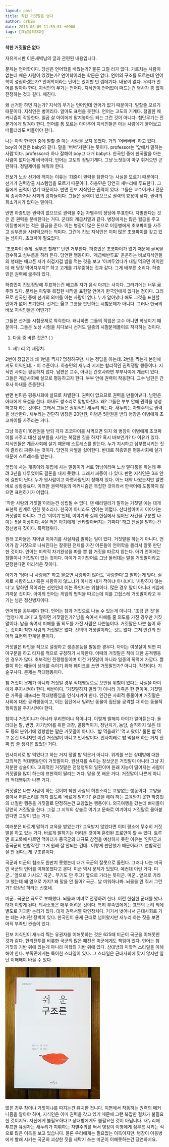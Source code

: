 ```yaml
---
layout: post
title: 착한 거짓말은 없다
author: drkim
date: 2015-06-09 11:59:51 +0900
tags: [깨달음의대화]
---
```

**착한 거짓말은 없다**

  


자유게시판 이른새벽님의 글과 관련된 내용입니다. 

  


문제는 언어학이다. 당신은 언어학을 배웠는가? 물론 그럴 리가 없다. 가르치는 사람이 없는데 배운 사람이 있겠는가? 언어학이라는 학문은 없다. 언어의 구조를 모르는데 언어학이 성립하겠는가? 언어학이라는 단어는 있지만 빈 껍데기다. 내용이 없다. 우리가 언어를 알아야 한다. 지식인의 무기는 언어다. 지식인이 언어없이 떠드는건 병사가 총 없이 전쟁하는 것과 같다. 깨진다. 

  


왜 선거만 하면 지는가? 지식의 무기는 언어인데 언어가 없기 때문이다. 말할줄 모르기 때문이다. 지식인은 벙어리다. 알아도 표현을 못한다. 언어는 고도의 기계다. 정밀한 메커니즘이 작동한다. 일곱 살 아이에게 맡겨놓아도 되는 그런 것이 아니다. 첨단무기는 전문가에게 맡겨야 한다. 언어를 통 모르는 아마추어 지식인들은 아는 사람에게 물어보고 떠들더라도 떠들어야 한다. 

  


나는 아직 한국인 중에 말할 줄 아는 사람을 보지 못했다. 거의 '어버버버' 하고 있다. boy의 어원은 baby와 같다. 말을 '버벅'거린다는 뜻이다. professor는 '앞에서 말하는 사람'이다. professor라 하나 잘해야 boy고 대개 baby다. 한국인 중에 한국말을 아는 사람이 없다는게 비극이다. 언어는 고도의 정밀기계다. 그냥 노젓듯이 마구 휘저으면 곤란하다. 정밀제어를 해줘야 한다. 

  


진보가 노상 선거에 깨지는 이유는 '대중이 권력을 탐한다'는 사실을 모르기 때문이다. 선거가 권력창출 시스템임을 모르기 때문이다. 하층민은 당연히 새누리에 투표한다. 그들에게 권력이 없기 때문이다. 반면 진보 지식인은 권력이 있다. 그들은 교수이거나 전문직 종사자거나 사회의 강자들이다. 그들은 권력이 있으므로 권력의 효용이 낮다. 권력의 희소가치가 없다는 말이다. 

  


반면 하층민은 권력이 없으므로 권력을 주는 차별주의 정당에 투표한다. 차별한다는 것은 곧 권력을 분배한다는 거다. 군대의 계급서열과 같다. 병장에게는 많은 월급을 주고 이등병에게는 적은 월급을 준다. 이는 병장이 많은 돈으로 이등병에게 초코파이를 사주고 심부름을 시켜먹으라는 의미다. 그런데 진보 지식인은 이미 많은 초코파이를 갖고 있는 셈이다. 초코파이 필요없다.

  


'초코파이 줄게. 심부름 할래?' 단연 거부한다. 하층민은 초코파이가 없기 때문에 굴욕을 감수하고 심부름을 하려 든다. 당연한 행동이다. '계급배반투표' 운운하는 바보지식인들의 행태는 배고픈 자가 허겁지겁 밥을 먹는 것을 보고 '아껴두었다가 내일 먹으면 이익인데 왜 당장 먹어치우지?' 하고 고개를 갸우뚱하는 것과 같다. 그게 배부른 소리다. 하층민은 권력에 굶주려 있다. 

  


하층민이 진보정당에 투표하는건 배고픈 자가 음식 아끼는 사치다. 그러기에는 너무 굶주려 있다. 문제는 이렇듯 복잡한 내막을 표현할 언어가 한국인에게 없다는 점이다. 그러므로 한국인 중에 선거의 의미를 아는 사람이 없다. 누가 알아냈다 해도 그것을 표현할 언어가 없어 포기한다. 선거는 옳고 그름을 판단하는 시험문제가 아니다. 그러나 한국의 바보 지식인들은 어떤가? 

  


그들은 선거를 시험문제로 착각한다. 왜냐하면 그들의 직업은 교수 아니면 학생이기 때문이다. 그들은 노상 시험을 치다보니 선거도 일종의 시험문제풀이로 착각하는 것이다. 

  


1. 다음 중 바른 것은? ( )   
      
1) 새누리 2) 새정치. 

  


2번이 정답인데 왜 1번을 찍지? 멍청하구만. 나는 정답을 아는데. 2번을 찍는게 본인에게도 이익인데. - 이 수준이다. 하층민의 새누리 지지는 합리적인 권력쟁탈 행동이다. 지식인 사회는 평등하지 않다. 남편은 교수, 아내는 간호사라면 부부사이에 계급이 있다. 그들은 계급사회에 살므로 평등하고자 한다. 부부 안에 권력이 작동한다. 교수 남편은 간호사 아내를 존중한다. 

  


반면 빈민은 평등사회에 살므로 차별한다. 권력이 없으므로 권력을 만들어낸다. 남편은 아내에게 욕설을 한다. 아내도 쌍소리로 맞받아친다. 왜? 그들은 부부 안에 권력을 생성하고자 하는 것이다. 그래서 그들은 권위적인 새누리 찍는다. 새누리는 차별주의로 권력을 생산한다. 새누리는 간단히 병장은 20만원, 이병은 5만원을 받되 병장은 이병에게 초코파이를 사주라는 거다.

  


그냥 똑같이 10만원을 받되 각자 초코파이를 사먹으면 되지 왜 병장이 이병에게 초코파이를 사주고 대신 심부름을 시키는 복잡한 짓을 하지? 혹시 바보인가? 다 이유가 있다. 지식인들은 계급사회에 살기 때문에 스트레스를 받는다. 누가 지시하고 심부름시키는 짓이 졸라리 짜증나는 것이다. 당연히 차별을 싫어한다. 반대로 하층민은 평등사회에 살기 때문에 스트레스를 받는다. 

  


앞집에 사는 개똥이와 뒷집에 사는 말똥이가 서로 형님이라며 노상 말다툼을 하는데 무려 3년을 다투었어도 결론을 내지 못했다. 그래서 짜증이 나 있다. 반면 지식인은 3초 안에 결판이 난다. 누가 윗사람이고 아랫사람인지 정해져 있다. 어느 대학 나왔는지만 알면 바로 상황종료다. 이러한 권력작동의 메커니즘은 복잡한 것이라서 한국어에 도통하지 않으면 표현하기가 어렵다. 

  


'착한 사람의 거짓말'이라는건 성립될 수 없다. 댄 애리얼리가 말하는 거짓말 예는 대개 표현력 한계로 인한 헛소리다. 한국어 아니라도 언어는 어렵다. 산타할아버지 이야기는 거짓말이 아니다. 그건 '이야기'인데, 이야기와 실제 현실에서 일어난 사건을 구분할 나이는 5살 이상이다. 4살 먹은 아기에게 '산타할아버지는 가짜다' 하고 진실을 말하는건 정신병자 짓이다. 폭력행위다.

  


원래 꼬마들은 지어낸 이야기를 사실처럼 말하는 일이 있다. 거짓말을 하는게 아니다. 언어가 참 거짓으로 나눠진다는 잘못된 전제를 가진 어른들이 언어학을 몰라서 잘못 판단한 것이다. 언어는 미학적 자기완성을 따를 뿐 참 거짓을 따르지 않는다. 아기 언어에는 참말이나 거짓말이 없는 것이다. 아이가 자기방어로 그냥 둘러대는 말을 거짓말이라고 단정한다면 어리석은 짓이다.

  


아기가 '엄마 나 사랑해?' 하고 물으면 사랑하지 않아도 '사랑한다'고 말하는게 맞다. 실제로 사랑하느냐 혹은 사랑하지 않느냐가 아니라 내가 적이냐 아니냐다. '사랑하지 않는다'고 말하면 적이라는 선언인데 이는 죽인다는 위협이다. 많은 경우 말이 아니라 게임에 가까운 것이다. 아이의 언어는 게임의 법칙을 따르는데 이를 고집스레 거짓말이라고 우기는 넘은 정신병자이다.

  


언어학을 공부해야 한다. 언어는 참과 거짓으로 나눌 수 있는게 아니다. '조금 큰 것'을 '엄청나게 크다'고 말하면 거짓말인가? 남을 속여서 피해를 줄 의도를 가진 경우만 거짓말이다. 남을 속여서 피해를 줄 의도를 가진 사람은 나쁜놈이다. 거짓말은 나쁜 놈이 하는 것이며 착한 사람의 거짓말은 없다. 선의의 거짓말이라는 것도 없다. 그저 인간의 언어적 표현력 한계일 뿐이다. 

  


거짓말은 타인을 적으로 설정하고 생존본능을 발동한 경우다. 아이는 여섯살이 되면 피아구분을 하고 타자를 적으로 규정하기 시작한다. 이때의 거짓말은 적에 대한 공격행동인 경우가 많다. 초보적인 전쟁행동이며 이건 거짓말이 아니라 일종의 폭력에 가깝다. 짤짤이 하는 애들이 상대를 속이기 위해 훼이크를 쓰면 거짓말인가? 아니다. 작전이다. 기술구사다. 문제는 적대행동이다.

  


참 거짓이 문제가 아니라 거짓일 경우 적대행동으로 오인될 위험이 있다는 사실을 아이에게 주지시켜야 한다. 배반이다. '거짓말하지 말라'가 아니라 가족은 한 편이며, 거짓말은 가족을 깨뜨리는 적대행동임을 인식시켜야 한다. 인간은 사회적 동물이며 거짓말은 사회에 대한 공격행동이고, 이는 집단에서 밀려난 동물이 집단을 공격할 때 하는 동물적 행위임을 주지시켜야 한다. 

  


참이냐 거짓이냐가 아니라 우리편이냐 적이냐다. 이렇게 말해야 아이가 알아듣는다. 둘러대는 말, 변명, 자기방어를 위한 과장, 골탕먹이기, 장난치기, 농담, 솔직하지 않은 태도 등의 분위기에 영향받는 말은 거짓말이 아니다. '밥 먹을래?' '먹고 왔어.' 물론 밥 먹고 온건 아니지만 이건 거짓말이 아니고 인사말이다. 인사치레로 밥 먹을래 하는 거지 진짜 밥 줄 생각은 없었던 거다.

  


인사치레로 밥 먹었다고 하는 거지 정말 밥 먹은거 아니다. 위계를 쓰는 상대방에 대한 고의적인 적대행동만이 거짓말이다. 원산지를 속이는 장삿군은 거짓말이 아니라 그냥 지저분한 상술이다. 고의적인 거짓말은 전쟁행위의 일환이며 원래 지능이 떨어지는 사람이 거짓말을 많이 하는데 표현력이 딸리는 거다. 말을 못 배운 거다. 거짓말이 나쁜게 아니라 적대행위가 나쁜 거다. 

  


거짓말은 나쁜 사람이 하는 것이며 착한 사람의 허튼소리는 교양없는 행동이다. 교양을 쌓아서 허튼소리를 하지 않도록 '바르게 말하기' 훈련을 해야 하는 교육받지 못한 하층민의 너절한 행동을 거짓말로 단정하는건 교양없는 행동이다. 외국여행을 갔는데 삐끼들이 당연히 거짓말을 한다. 그걸 그 지역의 상술로 여기고 문화로 여겨야지 거짓말로 몰아붙인다면 교양이 없는 거다.

  


여러분은 바르게 말하기 교육을 받았는가? 교육받지 않았다면 이미 평소에 무수히 거짓말을 하고 있는 거다. 바르게 말하기는 어려운 것이며 훈련된 프로만이 할 수 있다. 트루먼 회고록에 따르면 맥아더가 중국군의 대규모 참전을 예상하지 못한 이유는 '인민군과 중국군의 연합작전' 그거 원래 잘 안되는 건데.. 이렇게 판단했기 때문이라고. 연합작전 잘 안 된다는게 구조론이다.

  


국군과 미군의 협조도 원만치 못했는데 대개 국군의 잘못으로 돌린다. 그러나 나는 미국인 국군의 언어를 이해못했다고 본다. 미군 역시 문제가 있었다. 예컨대 이런 거다. 미군.. '앞으로 가시오.' 국군.. 무기도 안 주고? 옆으로 가라는 뜻이군. 미군.. 앞으로 가라고 했는데 왜 옆으로 가지? 왜 말을 안 들어? 국군.. 날 미워하나봐. 뇌물을 안 줘서 그런가? 성상납 하라는 신호네. 

  


미군.. 국군은 극도로 부패했다. 뇌물과 미녀로 전쟁하려 한다. 이런 한심한 군대를 봤나. 대개 이렇게 된다. 의사소통은 매우 어려운 것이다. 특히 부족민에게는 표면의 논리 외에 별도로 기괴한 논리가 있다. 대개 권력서열 확인장치다. 거기서 벗어나서 근대사회로 가는 데는 커다란 장벽이 있다. 한국인이 용케 근대로 넘어왔지만 새누리 하는 짓을 보면 아직 부족민 관습이 있다. 

  


진보 지식인이 새누리 찍는 유권자를 이해못하는 것은 625때 미군이 국군을 이해못한 것과 같다. 현리전투를 비롯한 국군의 많은 패전은 미군에게도 책임이 있다. 언어는 참 거짓의 기반 위에 있는게 아니라 미학의 기반 위에 있다. 상대방의 미학적 스타일을 이해해야 한다. 부족민에게는 특이한 스타일이 있다. 그 스타일은 근대사회에 맞지 않지만 일단 이해해야 바꿀 수 있다.

  



![](/files/attach/images/198/132/598/DSC01488.JPG)   


  


많은 경우 참이냐 거짓이냐를 따지는건 유치한 겁니다. 이면에서 작동하는 권력의 메커니즘을 알아야 하며, 지식인은 이미 권력을 갖고 있기 때문에 그런 복잡한 절차가 불필요한 것이지요. 자신에게 불필요하다고 상대방에게도 불필요한 것이 아닙니다. 새누리에 투표한 유권자는 새누리가 지휘하는 차별주의를 써서 병장이 이병에게 심부름 시키는 식으로 많은 이득을 보고 있습니다. 물론 우리에게는 필요없는 이득이지만. 병장이 이등병에게 빨래 시키는 국군의 괴상한 짓을 세탁기 쓰는 미군이 이해못하는건 당연하지요.